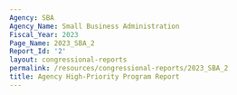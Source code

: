 ```yaml
---
Agency: SBA
Agency_Name: Small Business Administration
Fiscal_Year: 2023
Page_Name: 2023_SBA_2
Report_Id: '2'
layout: congressional-reports
permalink: /resources/congressional-reports/2023_SBA_2
title: Agency High-Priority Program Report
---
```

